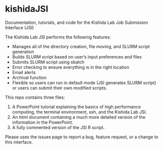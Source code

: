 # kishidaJSI
Documentation, tutorials, and code for the Kishida Lab Job Submission Interface (JSI)

The Kishida Lab JSI performs the following features:

* Manages all of the directory creation, file moving, and SLURM script generation
* Builds SLURM script based on user’s input preferences and files
* Submits SLURM script using sbatch
* Error checking to ensure everything is in the right location
* Email alerts
* Archival function
* Flexible so users can run in default mode (JSI generates SLURM script) or users can submit their own modified scripts.

This repo contains three files:

1. A PowerPoint tutorial explaining the basics of high performance computing, the terminal environment, ssh, and the Kishida Lab JSI.
2. An html document containing a much more detailed version of the information in the PowerPoint.
3. A fully commented version of the JSI R script.

Please uses the issues page to report a bug, feature request, or a change to this interface.
